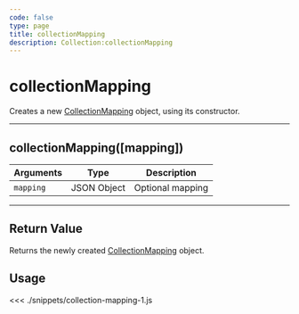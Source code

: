 ```yaml
---
code: false
type: page
title: collectionMapping
description: Collection:collectionMapping
---
```


# collectionMapping

Creates a new [CollectionMapping](/sdk/js/5/core-classes/collection-mapping/) object, using its constructor.

---

## collectionMapping([mapping])

| Arguments | Type        | Description      |
| --------- | ----------- | ---------------- |
| `mapping` | JSON Object | Optional mapping |

---

## Return Value

Returns the newly created [CollectionMapping](/sdk/js/5/core-classes/collection-mapping/) object.

## Usage

<<< ./snippets/collection-mapping-1.js
